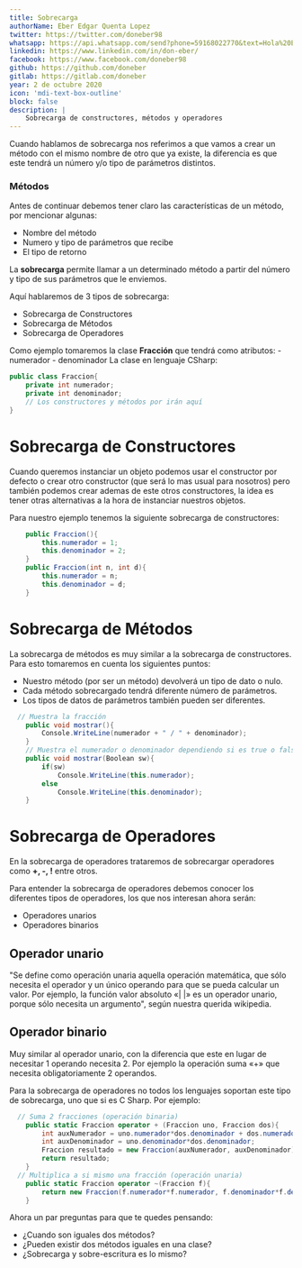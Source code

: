 ```yaml
---
title: Sobrecarga
authorName: Eber Edgar Quenta Lopez
twitter: https://twitter.com/doneber98
whatsapp: https://api.whatsapp.com/send?phone=59168022770&text=Hola%20Eber
linkedin: https://www.linkedin.com/in/don-eber/
facebook: https://www.facebook.com/doneber98
github: https://github.com/doneber
gitlab: https://gitlab.com/doneber
year: 2 de octubre 2020
icon: 'mdi-text-box-outline'
block: false
description: |
    Sobrecarga de constructores, métodos y operadores
---
```

Cuando hablamos de sobrecarga nos referimos a que vamos a crear un método con el mismo nombre de otro que ya existe, la diferencia es que este  tendrá un número y/o tipo de parámetros distintos.

### Métodos
Antes de continuar debemos tener claro las características de un método, por mencionar algunas:
- Nombre del método
- Numero y tipo de parámetros que recibe
- El tipo de retorno 

La **sobrecarga** permite llamar a un determinado método a partir del número y tipo de sus parámetros que le enviemos.

Aquí hablaremos de 3 tipos de sobrecarga:
- Sobrecarga de Constructores
- Sobrecarga de Métodos
- Sobrecarga de Operadores

Como ejemplo tomaremos la clase **Fracción** que tendrá como atributos:
	- numerador
	- denominador
La clase en lenguaje CSharp:

```csharp
public class Fraccion{
	private int numerador;
	private int denominador;
	// Los constructores y métodos por irán aquí
}	
```

# Sobrecarga de Constructores
Cuando queremos instanciar un objeto podemos usar el constructor por defecto o crear otro constructor (que será lo mas usual para nosotros) pero también podemos crear ademas de este otros constructores, la idea es tener otras alternativas a la hora de instanciar nuestros objetos.

Para nuestro ejemplo tenemos la siguiente sobrecarga de constructores:

```csharp
	public Fraccion(){
		this.numerador = 1;
		this.denominador = 2;
	}
	public Fraccion(int n, int d){
		this.numerador = n;
		this.denominador = d;
	}
```

# Sobrecarga de Métodos
La sobrecarga de métodos es muy similar a la sobrecarga de constructores.
Para esto tomaremos en cuenta los siguientes puntos:
- Nuestro método (por ser un método) devolverá un tipo de dato o nulo.
- Cada método sobrecargado tendrá diferente número de parámetros.
- Los tipos de datos de parámetros también pueden ser diferentes.

```csharp
  // Muestra la fracción
	public void mostrar(){
		Console.WriteLine(numerador + " / " + denominador);
	}
	// Muestra el numerador o denominador dependiendo si es true o false
	public void mostrar(Boolean sw){
		if(sw)
			Console.WriteLine(this.numerador);
		else
			Console.WriteLine(this.denominador);
	}
```

# Sobrecarga de Operadores
En la sobrecarga de operadores trataremos de sobrecargar operadores como **+, -, !** entre otros.

Para entender la sobrecarga de operadores debemos conocer los diferentes tipos de operadores, los que nos interesan ahora serán:
- Operadores unarios
- Operadores binarios

## Operador unario
"Se define como operación unaria aquella operación matemática, que sólo necesita el operador y un único operando para que se pueda calcular un valor. Por ejemplo, la función valor absoluto «| |» es un operador unario, porque sólo necesita un argumento", según nuestra querida wikipedia.

## Operador binario
Muy similar al operador unario, con la diferencia que este en lugar de necesitar 1 operando necesita 2. Por ejemplo la operación suma «+» que necesita obligatoriamente 2 operandos.

Para la sobrecarga de operadores no todos los lenguajes soportan este tipo de sobrecarga, uno que si es C Sharp.
Por ejemplo:
```csharp
  // Suma 2 fracciones (operación binaria)
	public static Fraccion operator + (Fraccion uno, Fraccion dos){
		int auxNumerador = uno.numerador*dos.denominador + dos.numerador*uno.denominador;
		int auxDenominador = uno.denominador*dos.denominador;
		Fraccion resultado = new Fraccion(auxNumerador, auxDenominador);
		return resultado;
	}
  // Multiplica a si mismo una fracción (operación unaria)
	public static Fraccion operator ~(Fraccion f){
		return new Fraccion(f.numerador*f.numerador, f.denominador*f.denominador);
	}
```


Ahora un par preguntas para que te quedes pensando:
- ¿Cuando son iguales dos métodos?
- ¿Pueden existir dos métodos iguales en una clase?
- ¿Sobrecarga y sobre-escritura es lo mismo?
